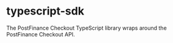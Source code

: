 # typescript-sdk
The PostFinance Checkout TypeScript library wraps around the PostFinance Checkout API.

